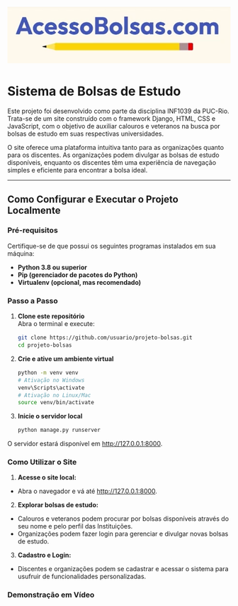 # ![](media/logo.png)

# Sistema de Bolsas de Estudo

Este projeto foi desenvolvido como parte da disciplina INF1039 da PUC-Rio. Trata-se de um site construído com o framework Django, HTML, CSS e JavaScript, com o objetivo de auxiliar calouros e veteranos na busca por bolsas de estudo em suas respectivas universidades.

O site oferece uma plataforma intuitiva tanto para as organizações quanto para os discentes. As organizações podem divulgar as bolsas de estudo disponíveis, enquanto os discentes têm uma experiência de navegação simples e eficiente para encontrar a bolsa ideal.

---

## Como Configurar e Executar o Projeto Localmente

### Pré-requisitos
Certifique-se de que possui os seguintes programas instalados em sua máquina:
- **Python 3.8 ou superior**
- **Pip (gerenciador de pacotes do Python)**
- **Virtualenv (opcional, mas recomendado)**

### Passo a Passo

1. **Clone este repositório**  
   Abra o terminal e execute:  
   ```bash
   git clone https://github.com/usuario/projeto-bolsas.git
   cd projeto-bolsas
2. **Crie e ative um ambiente virtual**
    ```bash
    python -m venv venv
    # Ativação no Windows
    venv\Scripts\activate
    # Ativação no Linux/Mac
    source venv/bin/activate
3. **Inicie o servidor local**
    ```bash
    python manage.py runserver
O servidor estará disponível em http://127.0.0.1:8000.


### Como Utilizar o Site
1. **Acesse o site local:**
- Abra o navegador e vá até http://127.0.0.1:8000.
2. **Explorar bolsas de estudo:**
- Calouros e veteranos podem procurar por bolsas disponíveis através do seu nome e pelo perfil das Instituições.
- Organizações podem fazer login para gerenciar e divulgar novas bolsas de estudo.
3. **Cadastro e Login:**
- Discentes e organizações podem se cadastrar e acessar o sistema para usufruir de funcionalidades personalizadas.

### Demonstração em Vídeo
